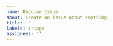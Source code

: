```yaml
---
name: Regular Issue
about: Create an issue about anything
title: ''
labels: triage
assignees: ''
---
```

